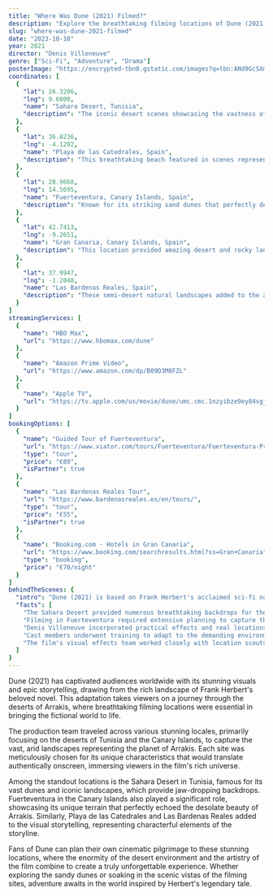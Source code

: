 ```yaml
---
title: "Where Was Dune (2021) Filmed?"
description: "Explore the breathtaking filming locations of Dune (2021), where stunning deserts and unique landscapes brought the world of Arrakis to life."
slug: "where-was-dune-2021-filmed"
date: "2023-10-10"
year: 2021
director: "Denis Villeneuve"
genre: ["Sci-Fi", "Adventure", "Drama"]
posterImage: "https://encrypted-tbn0.gstatic.com/images?q=tbn:ANd9GcSXmLuu4NxQvuGQQBciWcTNJrBGch9e_I6CtA&s"
coordinates: [
  { 
    "lat": 26.3206, 
    "lng": 9.6000, 
    "name": "Sahara Desert, Tunisia", 
    "description": "The iconic desert scenes showcasing the vastness of Arrakis were filmed in this stunning desert landscape."
  },
  { 
    "lat": 36.8236, 
    "lng": -4.1292, 
    "name": "Playa de las Catedrales, Spain", 
    "description": "This breathtaking beach featured in scenes representing the watery planet of Caladan, home of House Atreides."
  },
  { 
    "lat": 28.9668, 
    "lng": 14.5695, 
    "name": "Fuerteventura, Canary Islands, Spain", 
    "description": "Known for its striking sand dunes that perfectly depicted the harsh environment of Arrakis."
  },
  { 
    "lat": 42.7413, 
    "lng": -9.2651, 
    "name": "Gran Canaria, Canary Islands, Spain", 
    "description": "This location provided amazing desert and rocky landscapes essential for Dune's otherworldly feel."
  },
  { 
    "lat": 37.9947, 
    "lng": -1.2048, 
    "name": "Las Bardenas Reales, Spain", 
    "description": "These semi-desert natural landscapes added to the alien terrain of the film's setting."
  }
]
streamingServices: [
  {
    "name": "HBO Max",
    "url": "https://www.hbomax.com/dune"
  },
  {
    "name": "Amazon Prime Video",
    "url": "https://www.amazon.com/dp/B09D3M8FZL"
  },
  {
    "name": "Apple TV",
    "url": "https://tv.apple.com/us/movie/dune/umc.cmc.1nzyibze9ey84sgj8r9f3nvilt"
  }
]
bookingOptions: [
  {
    "name": "Guided Tour of Fuerteventura",
    "url": "https://www.viator.com/tours/Fuerteventura/Fuerteventura-Private-Tour/d60047-272736P1",
    "type": "tour",
    "price": "€89",
    "isPartner": true
  },
  {
    "name": "Las Bardenas Reales Tour",
    "url": "https://www.bardenasreales.es/en/tours/",
    "type": "tour",
    "price": "€55",
    "isPartner": true
  },
  {
    "name": "Booking.com - Hotels in Gran Canaria",
    "url": "https://www.booking.com/searchresults.html?ss=Gran+Canaria",
    "type": "booking",
    "price": "€70/night"
  }
]
behindTheScenes: {
  "intro": "Dune (2021) is based on Frank Herbert's acclaimed sci-fi novel, bringing a visually stunning interpretation of Arrakis and its inhabitants. Director Denis Villeneuve aimed to create a film that combined epic storytelling with gorgeous cinematography, making filming locations crucial to his vision.",
  "facts": [
    "The Sahara Desert provided numerous breathtaking backdrops for the film, with its iconic dunes representing the harsh surface of Arrakis.",
    "Filming in Fuerteventura required extensive planning to capture the dramatic landscapes while minimizing environmental impact.",
    "Denis Villeneuve incorporated practical effects and real locations to enhance the film's realism, making it stand out in the sci-fi genre.",
    "Cast members underwent training to adapt to the demanding environments of desert filming, including dealing with extreme temperatures.",
    "The film's visual effects team worked closely with location scouts to ensure that the desert settings matched the novel's descriptions."
  ]
}
---
```


<DuneGuide />

Dune (2021) has captivated audiences worldwide with its stunning visuals and epic storytelling, drawing from the rich landscape of Frank Herbert's beloved novel. This adaptation takes viewers on a journey through the deserts of Arrakis, where breathtaking filming locations were essential in bringing the fictional world to life.

The production team traveled across various stunning locales, primarily focusing on the deserts of Tunisia and the Canary Islands, to capture the vast, arid landscapes representing the planet of Arrakis. Each site was meticulously chosen for its unique characteristics that would translate authentically onscreen, immersing viewers in the film's rich universe.

Among the standout locations is the Sahara Desert in Tunisia, famous for its vast dunes and iconic landscapes, which provide jaw-dropping backdrops. Fuerteventura in the Canary Islands also played a significant role, showcasing its unique terrain that perfectly echoed the desolate beauty of Arrakis. Similarly, Playa de las Catedrales and Las Bardenas Reales added to the visual storytelling, representing characterful elements of the storyline.

Fans of Dune can plan their own cinematic pilgrimage to these stunning locations, where the enormity of the desert environment and the artistry of the film combine to create a truly unforgettable experience. Whether exploring the sandy dunes or soaking in the scenic vistas of the filming sites, adventure awaits in the world inspired by Herbert's legendary tale.
